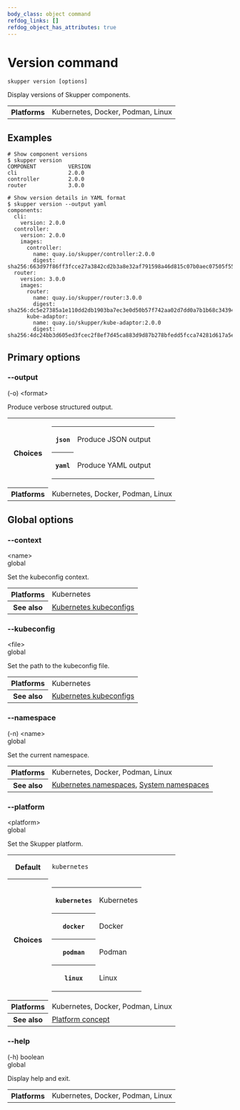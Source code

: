 ```yaml
---
body_class: object command
refdog_links: []
refdog_object_has_attributes: true
---
```


# Version command

~~~ shell
skupper version [options]
~~~

Display versions of Skupper components.

<table class="fields"><tr><th>Platforms</th><td>Kubernetes, Docker, Podman, Linux</td></table>

## Examples

~~~ console
# Show component versions
$ skupper version
COMPONENT          VERSION
cli                2.0.0
controller         2.0.0
router             3.0.0

# Show version details in YAML format
$ skupper version --output yaml
components:
  cli:
    version: 2.0.0
  controller:
    version: 2.0.0
    images:
      controller:
        name: quay.io/skupper/controller:2.0.0
        digest: sha256:663d97f86ff3fcce27a3842cd2b3a8e32af791598a46d815c07b0aec07505f55
  router:
    version: 3.0.0
    images:
      router:
        name: quay.io/skupper/router:3.0.0
        digest: sha256:dc5e27385a1e110dd2db1903ba7ec3e0d50b57f742aa02d7dd0a7b1b68c34394
      kube-adaptor:
        name: quay.io/skupper/kube-adaptor:2.0.0
        digest: sha256:4dc24bb3d605ed3fcec2f8ef7d45ca883d9d87b278bfedd5fcca74281d617a5e
~~~

## Primary options

<div class="attribute collapsed">
<div class="attribute-heading">
<h3 id="option-output">--output</h3>
<div class="attribute-type-info">(-o) &lt;format&gt;</div>
</div>
<div class="attribute-body">

Produce verbose structured output.

<table class="fields"><tr><th>Choices</th><td><table class="choices"><tr><th><code>json</code></th><td><p>Produce JSON output</p>
</td></tr><tr><th><code>yaml</code></th><td><p>Produce YAML output</p>
</td></tr></table></td><tr><th>Platforms</th><td>Kubernetes, Docker, Podman, Linux</td></table>

</div>
</div>

## Global options

<div class="attribute collapsed">
<div class="attribute-heading">
<h3 id="option-context">--context</h3>
<div class="attribute-type-info">&lt;name&gt;</div>
<div class="attribute-flags">global</div>
</div>
<div class="attribute-body">

Set the kubeconfig context.

<table class="fields"><tr><th>Platforms</th><td>Kubernetes</td><tr><th>See also</th><td><a href="https://kubernetes.io/docs/concepts/configuration/organize-cluster-access-kubeconfig/">Kubernetes kubeconfigs</a></td></table>

</div>
</div>

<div class="attribute collapsed">
<div class="attribute-heading">
<h3 id="option-kubeconfig">--kubeconfig</h3>
<div class="attribute-type-info">&lt;file&gt;</div>
<div class="attribute-flags">global</div>
</div>
<div class="attribute-body">

Set the path to the kubeconfig file.

<table class="fields"><tr><th>Platforms</th><td>Kubernetes</td><tr><th>See also</th><td><a href="https://kubernetes.io/docs/concepts/configuration/organize-cluster-access-kubeconfig/">Kubernetes kubeconfigs</a></td></table>

</div>
</div>

<div class="attribute collapsed">
<div class="attribute-heading">
<h3 id="option-namespace">--namespace</h3>
<div class="attribute-type-info">(-n) &lt;name&gt;</div>
<div class="attribute-flags">global</div>
</div>
<div class="attribute-body">

Set the current namespace.

<table class="fields"><tr><th>Platforms</th><td>Kubernetes, Docker, Podman, Linux</td><tr><th>See also</th><td><a href="https://kubernetes.io/docs/concepts/overview/working-with-objects/namespaces/">Kubernetes namespaces</a>, <a href="{{site_prefix}}/topics/system-namespaces.html">System namespaces</a></td></table>

</div>
</div>

<div class="attribute collapsed">
<div class="attribute-heading">
<h3 id="option-platform">--platform</h3>
<div class="attribute-type-info">&lt;platform&gt;</div>
<div class="attribute-flags">global</div>
</div>
<div class="attribute-body">

Set the Skupper platform.

<!-- You can also use the `SKUPPER_PLATFORM` environment variable. -->

<table class="fields"><tr><th>Default</th><td><p><code>kubernetes</code></p>
</td><tr><th>Choices</th><td><table class="choices"><tr><th><code>kubernetes</code></th><td><p>Kubernetes</p>
</td></tr><tr><th><code>docker</code></th><td><p>Docker</p>
</td></tr><tr><th><code>podman</code></th><td><p>Podman</p>
</td></tr><tr><th><code>linux</code></th><td><p>Linux</p>
</td></tr></table></td><tr><th>Platforms</th><td>Kubernetes, Docker, Podman, Linux</td><tr><th>See also</th><td><a href="{{site_prefix}}/concepts/platform.html">Platform concept</a></td></table>

</div>
</div>

<div class="attribute collapsed">
<div class="attribute-heading">
<h3 id="option-help">--help</h3>
<div class="attribute-type-info">(-h) boolean</div>
<div class="attribute-flags">global</div>
</div>
<div class="attribute-body">

Display help and exit.

<table class="fields"><tr><th>Platforms</th><td>Kubernetes, Docker, Podman, Linux</td></table>

</div>
</div>
